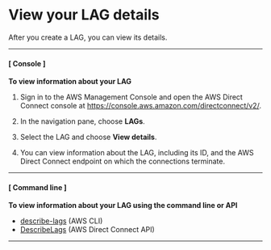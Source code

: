 # View your LAG details<a name="view-lag"></a>

After you create a LAG, you can view its details\.

------
#### [ Console ]

**To view information about your LAG**

1. Sign in to the AWS Management Console and open the AWS Direct Connect console at [https://console\.aws\.amazon\.com/directconnect/v2/](https://console.aws.amazon.com/directconnect/v2/)\.

1. In the navigation pane, choose **LAGs**\.

1. Select the LAG and choose **View details**\.

1. You can view information about the LAG, including its ID, and the AWS Direct Connect endpoint on which the connections terminate\.

------
#### [ Command line ]

**To view information about your LAG using the command line or API**
+ [describe\-lags](https://docs.aws.amazon.com/cli/latest/reference/directconnect/describe-lags.html) \(AWS CLI\)
+ [DescribeLags](https://docs.aws.amazon.com/directconnect/latest/APIReference/API_DescribeLags.html) \(AWS Direct Connect API\)

------